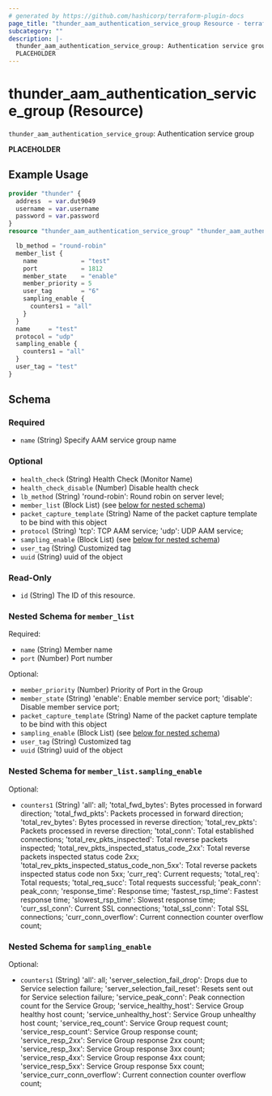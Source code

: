 ```yaml
---
# generated by https://github.com/hashicorp/terraform-plugin-docs
page_title: "thunder_aam_authentication_service_group Resource - terraform-provider-thunder"
subcategory: ""
description: |-
  thunder_aam_authentication_service_group: Authentication service group
  PLACEHOLDER
---
```


# thunder_aam_authentication_service_group (Resource)

`thunder_aam_authentication_service_group`: Authentication service group

__PLACEHOLDER__

## Example Usage

```terraform
provider "thunder" {
  address  = var.dut9049
  username = var.username
  password = var.password
}
resource "thunder_aam_authentication_service_group" "thunder_aam_authentication_service_group" {

  lb_method = "round-robin"
  member_list {
    name            = "test"
    port            = 1812
    member_state    = "enable"
    member_priority = 5
    user_tag        = "6"
    sampling_enable {
      counters1 = "all"
    }
  }
  name     = "test"
  protocol = "udp"
  sampling_enable {
    counters1 = "all"
  }
  user_tag = "test"
}
```

<!-- schema generated by tfplugindocs -->
## Schema

### Required

- `name` (String) Specify AAM service group name

### Optional

- `health_check` (String) Health Check (Monitor Name)
- `health_check_disable` (Number) Disable health check
- `lb_method` (String) 'round-robin': Round robin on server level;
- `member_list` (Block List) (see [below for nested schema](#nestedblock--member_list))
- `packet_capture_template` (String) Name of the packet capture template to be bind with this object
- `protocol` (String) 'tcp': TCP AAM service; 'udp': UDP AAM service;
- `sampling_enable` (Block List) (see [below for nested schema](#nestedblock--sampling_enable))
- `user_tag` (String) Customized tag
- `uuid` (String) uuid of the object

### Read-Only

- `id` (String) The ID of this resource.

<a id="nestedblock--member_list"></a>
### Nested Schema for `member_list`

Required:

- `name` (String) Member name
- `port` (Number) Port number

Optional:

- `member_priority` (Number) Priority of Port in the Group
- `member_state` (String) 'enable': Enable member service port; 'disable': Disable member service port;
- `packet_capture_template` (String) Name of the packet capture template to be bind with this object
- `sampling_enable` (Block List) (see [below for nested schema](#nestedblock--member_list--sampling_enable))
- `user_tag` (String) Customized tag
- `uuid` (String) uuid of the object

<a id="nestedblock--member_list--sampling_enable"></a>
### Nested Schema for `member_list.sampling_enable`

Optional:

- `counters1` (String) 'all': all; 'total_fwd_bytes': Bytes processed in forward direction; 'total_fwd_pkts': Packets processed in forward direction; 'total_rev_bytes': Bytes processed in reverse direction; 'total_rev_pkts': Packets processed in reverse direction; 'total_conn': Total established connections; 'total_rev_pkts_inspected': Total reverse packets inspected; 'total_rev_pkts_inspected_status_code_2xx': Total reverse packets inspected status code 2xx; 'total_rev_pkts_inspected_status_code_non_5xx': Total reverse packets inspected status code non 5xx; 'curr_req': Current requests; 'total_req': Total requests; 'total_req_succ': Total requests successful; 'peak_conn': peak_conn; 'response_time': Response time; 'fastest_rsp_time': Fastest response time; 'slowest_rsp_time': Slowest response time; 'curr_ssl_conn': Current SSL connections; 'total_ssl_conn': Total SSL connections; 'curr_conn_overflow': Current connection counter overflow count;



<a id="nestedblock--sampling_enable"></a>
### Nested Schema for `sampling_enable`

Optional:

- `counters1` (String) 'all': all; 'server_selection_fail_drop': Drops due to Service selection failure; 'server_selection_fail_reset': Resets sent out for Service selection failure; 'service_peak_conn': Peak connection count for the Service Group; 'service_healthy_host': Service Group healthy host count; 'service_unhealthy_host': Service Group unhealthy host count; 'service_req_count': Service Group request count; 'service_resp_count': Service Group response count; 'service_resp_2xx': Service Group response 2xx count; 'service_resp_3xx': Service Group response 3xx count; 'service_resp_4xx': Service Group response 4xx count; 'service_resp_5xx': Service Group response 5xx count; 'service_curr_conn_overflow': Current connection counter overflow count;


